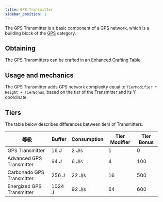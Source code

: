 ```yaml
---
title: GPS Transmitter
sidebar_position: 1
---
```


The GPS Transmitter is a basic component of a GPS network, which is a building block of the [GPS](GPS) category.

## Obtaining

The GPS Transmitters can be crafted in an [Enhanced Crafting Table](Enhanced-Crafting-Table).

## Usage and mechanics

The GPS Transmitter adds GPS network complexity equal to `TierModifier * Height + TierBonus`, based on the tier of the Transmitter and its Y-coordinate.

## Tiers

The table below describes differences between tiers of Transmitters.

| 等級                        | Buffer | Consumption | Tier Modifier | Tier Bonus |
| ------------------------- | ------ | ----------- | ------------- | ---------- |
| GPS Transmitter           | 16 J   | 2 J/s       | 1             | 0          |
| Advanced GPS Transmitter  | 64 J   | 6 J/s       | 4             | 100        |
| Carbonado GPS Transmitter | 256 J  | 22 J/s      | 16            | 500        |
| Energized GPS Transmitter | 1024 J | 92 J/s      | 64            | 600        |

